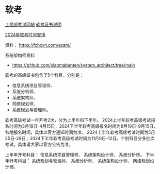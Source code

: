 # 软考
[工信部考试网站](https://www.ruankao.org.cn/)
[软考证书说明](https://www.ruankao.org.cn/guide)

[2024年软考时间安排](https://www.ruankao.org.cn/article/content/2403051540559587162476957)

资料： https://fchxxn.com/exam/

系统架构师资料
- https://github.com/xiaomabenten/system_architect/tree/main

软考的高级证书包含了5个科目，分别是：
- 信息系统项目管理师、
- 系统分析师、
- 系统架构师、
- 网络规划师、
- 系统规划与管理师。


软考高级考试一年开考2次，分为上半年和下半年。
2024上半年软考高级考试报名时间为3月18日-4月15日，2024下半年软考高级报名时间为8月19日-9月15日，各地报名时间，具体以官方通知时间为准。
2024上半年软考高级考试时间为5月25日-26日；2024下半年软考高级考试时间为11月9日-12日。个别科目分多批次考试，具体请大家以官方公告为准。


上半年开考科目： 信息系统项目管理师、 系统架构设计师、 系统分析师。
下半年开考科目： 系统规划与管理师、 系统分析师、 系统架构设计师、 网络规划设计师。



